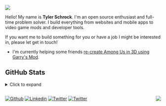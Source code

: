 <img src="https://p.cp3.es/tschrock-banner.png" />

Hello! My name is **Tyler Schrock**. I'm an open source enthusiast and full-time problem solver. I build everything from websites and mobile apps to video game mods and developer tools.

If you want me to build something for you or have a job I might be interested in, please let get in touch!

- I'm currently helping some friends [re-create Among Us in 3D using Garry's Mod](https://github.com/NotMyWing/GarrysModAmongUs). 

## GitHub Stats
<details>
    <summary>Click to expand</summary>
    <p align="center">
        <img src="https://github-readme-stats.vercel.app/api?username=tschrock&count_private=true&show_icons=true&include_all_commits=true&line_height=25&icon_color=30a14f" />
        <img src="https://github-readme-streak-stats.herokuapp.com/?user=Tschrock" />
        <img src="https://github-readme-stats.vercel.app/api/top-langs/?username=tschrock&hide=java,c&layout=compact&langs_count=8&card_width=445" />
    </p>
</details>

<h2></h2>

[![Github](https://img.shields.io/badge/-Github-000?style=for-the-badge&logo=Github&logoColor=white)](https://github.com/tschrock)
[![Linkedin](https://img.shields.io/badge/-LinkedIn-blue?style=for-the-badge&logo=Linkedin&logoColor=white)](https://www.linkedin.com/in/tschrock123/)
[![Twitter](https://img.shields.io/badge/-Twitter-1da1f2?style=for-the-badge&logo=Twitter&logoColor=white)](https://twitter.com/CyberPon3/)
[![Twitter](https://img.shields.io/badge/-Telegram-32afed?style=for-the-badge&logo=Telegram&logoColor=white)](https://t.me/cyberpon3/)
<a href="https://ko-fi.com/tschrock"><img align="right" src="https://img.shields.io/badge/-Buy%20me%20a%20coffee-F16061?style=for-the-badge&logo=Ko-fi&logoColor=white" /></a>
